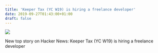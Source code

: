 ```yaml
---
title: 'Keeper Tax (YC W19) is hiring a freelance developer'
date: 2019-09-27T01:43:00+01:00
draft: false
---
```


![](https://ifttt.com/images/no_image_card.png)  

New top story on Hacker News: Keeper Tax (YC W19) is hiring a freelance developer